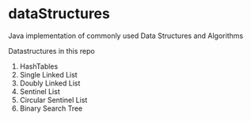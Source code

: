 # dataStructures
Java implementation of commonly used Data Structures and Algorithms


Datastructures in this repo 
1. HashTables 
2. Single Linked List
3. Doubly Linked List
4. Sentinel List
5. Circular Sentinel List
6. Binary Search Tree

